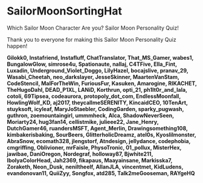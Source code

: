 # SailorMoonSortingHat
Which Sailor Moon Character Are you? Sailor Moon Personality Quiz!

Thank you to everyone for making this Sailor Moon Personality Quiz happen!

**Gilokk0, Instafriend, Instafluff, ChatTranslator, That_MS_Gamer, wabes1, BungalowGlow, simrose4u, Spationaute, nallaj, C4TFive, Ella_Fint, Luxadin, Underground_Violet_Doggo, LilyHazel, bocajslive, pranav_29, Wasabi_Cheetah, neo_darkslayer, JesseSkinner, MaartenVanStam, CodeStencil, MalForTheWin, FuriousFur, Kasuken, Amarogine, RIKACHET, TheHugoDahl, DEAD_P1XL, LANiD, Korthrun, opti_21, ph1lt0r_and_lala, cotoli, 69Tipsea, codeaurora, protopoly_dot_com, EndlessMoonfall, HowlingWolf_KD, aj2017, theycallmeSERENITY, KincaidCEO, 10TenArt, stuyksoft, icyleaf, MaryJoStaebler, CodingGarden, sparky_pugwash, guthron, zoemountaingirl, ummmheck, Alca, ShadowNeverSeen, Moriarty24, hug3fan14, cellistmike, julieee22, Jane_Henry, DutchGamer46, ruandersMSFT, Agent_Merlin, Drawingsomething108, kimbakerisbaking, SourBeers, GlitterholicDreamz, atel0s, Kyoslilmonster, AbraSnow, ecomath328, jlengstorf, Atndesign, jellydance, codephobia, cmgriffing, Oblivioner, mrFaisle, PhysoTronic, 01_pollux, MisterHex, jawibae, DaniOregon, Nordegraf, holloway87, Bjwhite211, IbolyaColorHead, Jah2369, fikapaus, Maayainsane, Markisska7, Zoraketh, Neon_Dusk, neniltheelf, AllanJLA, vincentmet, KidLudens, evandonovan11, QuiiZyy, Songfox, atd285, Talk2meGooseman, RAYgeHQ**
